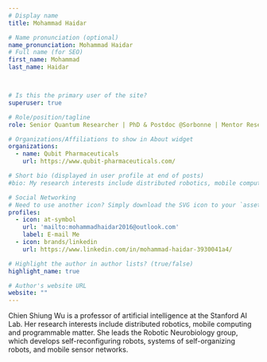 ```yaml
---
# Display name
title: Mohammad Haidar

# Name pronunciation (optional)
name_pronunciation: Mohammad Haidar
# Full name (for SEO)
first_name: Mohammad
last_name: Haidar



# Is this the primary user of the site?
superuser: true

# Role/position/tagline
role: Senior Quantum Researcher | PhD & Postdoc @Sorbonne | Mentor Researchers | Projects Lead- interact industrial partners in Quantum Chemistry & Physics | at Qubit Pharmaceuticals company 💊 Paris.

# Organizations/Affiliations to show in About widget
organizations:
  - name: Qubit Pharmaceuticals
    url: https://www.qubit-pharmaceuticals.com/

# Short bio (displayed in user profile at end of posts)
#bio: My research interests include distributed robotics, mobile computing and programmable matter.

# Social Networking
# Need to use another icon? Simply download the SVG icon to your `assets/media/icons/` folder.
profiles:
  - icon: at-symbol
    url: 'mailto:mohammadhaidar2016@outlook.com'
    label: E-mail Me
  - icon: brands/linkedin
    url: https://www.linkedin.com/in/mohammad-haidar-3930041a4/

# Highlight the author in author lists? (true/false)
highlight_name: true

# Author's website URL
website: ""
---
```


Chien Shiung Wu is a professor of artificial intelligence at the Stanford AI Lab. Her research interests include
distributed robotics, mobile computing and programmable matter. She leads the Robotic Neurobiology group, which develops
self-reconfiguring robots, systems of self-organizing robots, and mobile sensor networks.
